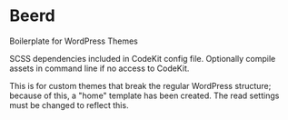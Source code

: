 Beerd
=====

Boilerplate for WordPress Themes

SCSS dependencies included in CodeKit config file. Optionally compile assets in command line if no access to CodeKit.

This is for custom themes that break the regular WordPress structure; because of this, a "home" template has been created. The read settings must be changed to reflect this.
